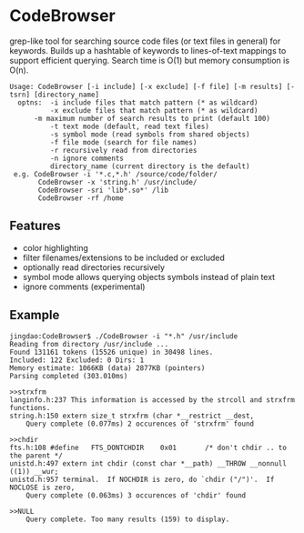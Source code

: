 CodeBrowser
===========
grep-like tool for searching source code files (or text files in general) 
for keywords. Builds up a hashtable of keywords to lines-of-text mappings 
to support efficient querying. Search time is O(1) but memory consumption
is O(n).

	Usage: CodeBrowser [-i include] [-x exclude] [-f file] [-m results] [-tsrn] [directory_name]
	  optns:  -i include files that match pattern (* as wildcard)
	          -x exclude files that match pattern (* as wildcard)
		  -m maximum number of search results to print (default 100)
	          -t text mode (default, read text files)
	          -s symbol mode (read symbols from shared objects)
	          -f file mode (search for file names)
	          -r recursively read from directories
	          -n ignore comments
	          directory_name (current directory is the default)
 	 e.g. CodeBrowser -i '*.c,*.h' /source/code/folder/
	       CodeBrowser -x 'string.h' /usr/include/
	       CodeBrowser -sri 'lib*.so*' /lib
	       CodeBrowser -rf /home	
Features
--------
- color highlighting
- filter filenames/extensions to be included or excluded
- optionally read directories recursively
- symbol mode allows querying objects symbols instead of plain text
- ignore comments (experimental)

Example
-------

	jingdao:CodeBrowser$ ./CodeBrowser -i "*.h" /usr/include
	Reading from directory /usr/include ...
	Found 131161 tokens (15526 unique) in 30498 lines.
	Included: 122 Excluded: 0 Dirs: 1
	Memory estimate: 1066KB (data) 2877KB (pointers)
	Parsing completed (303.010ms)
	
	>>strxfrm
	langinfo.h:237 This information is accessed by the strcoll and strxfrm functions.
	string.h:150 extern size_t strxfrm (char *__restrict __dest,
	    Query complete (0.077ms) 2 occurences of 'strxfrm' found
	
	>>chdir
	fts.h:108 #define	FTS_DONTCHDIR	 0x01		/* don't chdir .. to the parent */
	unistd.h:497 extern int chdir (const char *__path) __THROW __nonnull ((1)) __wur;
	unistd.h:957 terminal.  If NOCHDIR is zero, do `chdir ("/")'.  If NOCLOSE is zero,
	    Query complete (0.063ms) 3 occurences of 'chdir' found
	
	>>NULL
	    Query complete. Too many results (159) to display.
